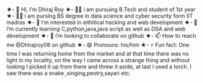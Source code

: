 ★- 👋 Hi, I’m Dhiraj Roy
★- 👨‍🦱 i am pursuing B.Tech and student of 1st year 
★- 👨‍🦱 i am pursing BS degree in data science and cyber security form IIT madras 
★- 👀 I’m interested in eithitical hacking and web development 
★- 🌱 I’m currently learning C,python,java,java script as well as DSA and web development 
★- 💞️ I’m looking to collaborate on github
★- 📫 How to reach me @Dhirajroy08 on github
★- 😄 Pronouns: his/him
★- ⚡ Fun fact: One time I was returning home from the market and at that time there was no light in my locality, on the way I came across a strange thing and without looking I picked it up from there and threw it aside, at last I used a torch.  I saw there was a snake
,singing,peotry,sayari etc.

<!---
Dhirajroy08/Dhirajroy08 is a ✨ special ✨ repository because its `README.md` (this file) appears on your GitHub profile.
You can click the Preview link to take a look at your changes.
--->
